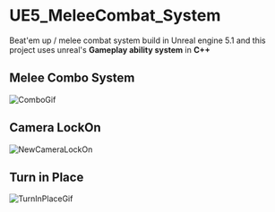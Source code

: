 # UE5_MeleeCombat_System
Beat'em up / melee combat system build in Unreal engine 5.1 and this project uses unreal's **Gameplay ability system** in **C++**

## Melee Combo System

![ComboGif](https://user-images.githubusercontent.com/52098098/232247820-29d993ef-4587-4280-8f8e-722ad4270a51.gif)

## Camera LockOn

![NewCameraLockOn](https://user-images.githubusercontent.com/52098098/232247998-6a64f777-9267-4443-9353-e0c76f8f923c.gif)

## Turn in Place

![TurnInPlaceGif](https://user-images.githubusercontent.com/52098098/232248083-e647045e-c538-40b7-9194-1d4164a2aad4.gif)
